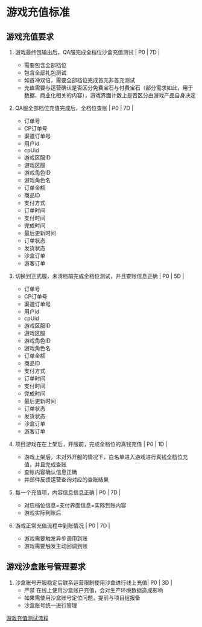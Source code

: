 

# 游戏充值标准

## 游戏充值要求

1. 游戏最终包输出后，QA服完成全档位沙盒充值测试 | P0 | 7D |
    * 需要包含全部档位
    * 包含全部礼包测试
    * 如首冲双倍，需要全部档位完成首充非首充测试
    * 充值需要与运营确认是否区分免费宝石与付费宝石（部分需求如此，用于数据、商业化相关的内容），游戏界面计数上是否区分由游戏产品自身决定

2. QA服全部档位充值完成后，全档位查账   | P0 | 7D |
    * 订单号
    * CP订单号
    * 渠道订单号
    * 用户id
    * cpUid
    * 游戏区服ID
    * 游戏区服
    * 游戏角色ID
    * 游戏角色名
    * 订单金额
    * 商品ID
    * 支付方式
    * 订单时间
    * 支付时间	
    * 完成时间
    * 最后更新时间
    * 订单状态
    * 发货状态
    * 沙盒订单	
    * 游客订单

3. 切换到正式服，未清档前完成全档位测试，并且查账信息正确 | P0 | 5D |
    * 订单号
    * CP订单号
    * 渠道订单号
    * 用户id
    * cpUid
    * 游戏区服ID
    * 游戏区服
    * 游戏角色ID
    * 游戏角色名
    * 订单金额
    * 商品ID
    * 支付方式
    * 订单时间
    * 支付时间	
    * 完成时间
    * 最后更新时间
    * 订单状态
    * 发货状态
    * 沙盒订单	
    * 游客订单


4. 项目游戏在在上架后，开服前，完成全档位的真钱充值 | P0 | 1D |
    * 游戏上架后，未对外开服的情况下，白名单进入游戏进行真钱全档位充值，并且完成查账
    * 查账内容确认信息正确
    * 并邮件反馈运营查询对应的查账结果

5. 每一个充值项，内容信息信息正确   | P0 | 7D |
    * 对应档位信息=支付界面信息=实际到账内容
    * 游戏实际到账后

6. 游戏正常充值流程中到账情况   | P0 | 7D |
    * 游戏需要触发异步调用到账
    * 游戏需要触发主动回调到账


## 游戏沙盒账号管理要求

1. 沙盒账号开服稳定后联系运营限制使用沙盒进行线上充值| P0 | 3D |
    * 严禁 在线上使用沙盒账户充值，会对生产环境数据造成影响
    * 如果需使用沙盒账号定位问题，提前与项目组报备
    * 沙盒账号统一进行管理


[游戏充值测试流程](https://qaq.com/docs/services/solution/other/%E5%85%85%E5%80%BC%E6%B5%8B%E8%AF%95%E6%B5%81%E7%A8%8B)